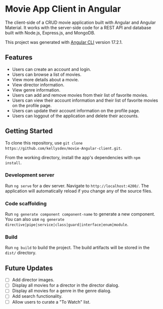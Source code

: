 # Movie App Client in Angular

The client-side of a CRUD movie application built with Angular and Angular Material.  It works with the server-side code for a REST API and database built with Node.js, Express.js, and MongoDB.

This project was generated with [Angular CLI](https://github.com/angular/angular-cli) version 17.2.1.

## Features

- Users can create an account and login.
- Users can browse a list of movies.
- View more details about a movie.
- View director information.
- View genre information.
- Users can add and remove movies from their list of favorite movies.
- Users can view their account information and their list of favorite movies on the profile page.
- Users can update their account information on the profile page.
- Users can loggout of the application and delete their accounts.

## Getting Started

To clone this repository, use `git clone https://github.com/kellysdev/movie-Angular-client.git`.

From the working directory, install the app's dependencies with `npm install`.

### Development server

Run `ng serve` for a dev server. Navigate to `http://localhost:4200/`. The application will automatically reload if you change any of the source files.

### Code scaffolding

Run `ng generate component component-name` to generate a new component. You can also use `ng generate directive|pipe|service|class|guard|interface|enum|module`.

### Build

Run `ng build` to build the project. The build artifacts will be stored in the `dist/` directory.

<!-- ### Running unit tests

Run `ng test` to execute the unit tests via [Karma](https://karma-runner.github.io).

### Running end-to-end tests

Run `ng e2e` to execute the end-to-end tests via a platform of your choice. To use this command, you need to first add a package that implements end-to-end testing capabilities. -->

## Future Updates

- [ ] Add director images.
- [ ] Display all movies for a director in the director dialog.
- [ ] Display all movies for a genre in the genre dialog.
- [ ] Add search functionality.
- [ ] Allow users to curate a "To Watch" list.
